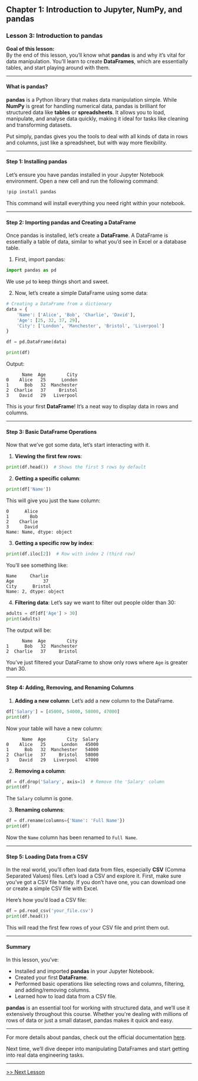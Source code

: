 ## Chapter 1: Introduction to Jupyter, NumPy, and pandas

### Lesson 3: Introduction to pandas

**Goal of this lesson:**  
By the end of this lesson, you’ll know what **pandas** is and why it’s vital for data manipulation. You’ll learn to create **DataFrames**, which are essentially tables, and start playing around with them.

---

#### What is pandas?

**pandas** is a Python library that makes data manipulation simple. While **NumPy** is great for handling numerical data, pandas is brilliant for structured data like **tables** or **spreadsheets**. It allows you to load, manipulate, and analyse data quickly, making it ideal for tasks like cleaning and transforming datasets.

Put simply, pandas gives you the tools to deal with all kinds of data in rows and columns, just like a spreadsheet, but with way more flexibility.

---

#### Step 1: Installing pandas

Let’s ensure you have pandas installed in your Jupyter Notebook environment. Open a new cell and run the following command:

```python
!pip install pandas
```

This command will install everything you need right within your notebook.

---

#### Step 2: Importing pandas and Creating a DataFrame

Once pandas is installed, let’s create a **DataFrame**. A DataFrame is essentially a table of data, similar to what you’d see in Excel or a database table.

1. First, import pandas:

```python
import pandas as pd
```

We use `pd` to keep things short and sweet.

2. Now, let’s create a simple DataFrame using some data:

```python
# Creating a DataFrame from a dictionary
data = {
    'Name': ['Alice', 'Bob', 'Charlie', 'David'],
    'Age': [25, 32, 37, 29],
    'City': ['London', 'Manchester', 'Bristol', 'Liverpool']
}

df = pd.DataFrame(data)

print(df)
```

Output:

```
      Name  Age        City
0    Alice   25      London
1      Bob   32  Manchester
2  Charlie   37     Bristol
3    David   29   Liverpool
```

This is your first **DataFrame**! It’s a neat way to display data in rows and columns.

---

#### Step 3: Basic DataFrame Operations

Now that we’ve got some data, let’s start interacting with it.

1. **Viewing the first few rows**:

```python
print(df.head())  # Shows the first 5 rows by default
```

2. **Getting a specific column**:

```python
print(df['Name'])
```

This will give you just the `Name` column:

```
0      Alice
1        Bob
2    Charlie
3      David
Name: Name, dtype: object
```

3. **Getting a specific row by index**:

```python
print(df.iloc[2])  # Row with index 2 (third row)
```

You’ll see something like:

```
Name     Charlie
Age           37
City      Bristol
Name: 2, dtype: object
```

4. **Filtering data**: Let’s say we want to filter out people older than 30:

```python
adults = df[df['Age'] > 30]
print(adults)
```

The output will be:

```
      Name  Age        City
1      Bob   32  Manchester
2  Charlie   37     Bristol
```

You’ve just filtered your DataFrame to show only rows where `Age` is greater than 30.

---

#### Step 4: Adding, Removing, and Renaming Columns

1. **Adding a new column**: Let’s add a new column to the DataFrame.

```python
df['Salary'] = [45000, 54000, 58000, 47000]
print(df)
```

Now your table will have a new column:

```
      Name  Age        City  Salary
0    Alice   25      London   45000
1      Bob   32  Manchester   54000
2  Charlie   37     Bristol   58000
3    David   29   Liverpool   47000
```

2. **Removing a column**:

```python
df = df.drop('Salary', axis=1)  # Remove the 'Salary' column
print(df)
```

The `Salary` column is gone.

3. **Renaming columns**:

```python
df = df.rename(columns={'Name': 'Full Name'})
print(df)
```

Now the `Name` column has been renamed to `Full Name`.

---

#### Step 5: Loading Data from a CSV

In the real world, you’ll often load data from files, especially **CSV** (Comma Separated Values) files. Let’s load a CSV and explore it. First, make sure you’ve got a CSV file handy. If you don’t have one, you can download one or create a simple CSV file with Excel.

Here’s how you’d load a CSV file:

```python
df = pd.read_csv('your_file.csv')
print(df.head())
```

This will read the first few rows of your CSV file and print them out.

---

#### Summary

In this lesson, you’ve:
- Installed and imported **pandas** in your Jupyter Notebook.
- Created your first **DataFrame**.
- Performed basic operations like selecting rows and columns, filtering, and adding/removing columns.
- Learned how to load data from a CSV file.

**pandas** is an essential tool for working with structured data, and we’ll use it extensively throughout this course. Whether you're dealing with millions of rows of data or just a small dataset, pandas makes it quick and easy.

---

For more details about pandas, check out the official documentation [here](https://pandas.pydata.org/pandas-docs/stable/).

Next time, we’ll dive deeper into manipulating DataFrames and start getting into real data engineering tasks.

---
[>> Next Lesson](./chapter2-1.md)